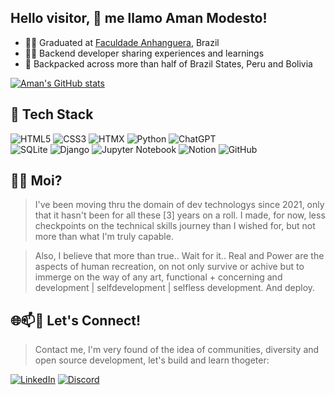 Hello visitor, 🌠 me llamo Aman Modesto!
-

- 👨‍🎓 Graduated at [Faculdade Anhanguera](https://www.linkedin.com/school/anhanguera-educacional-sa/?originalSubdomain=br), Brazil
- 👨‍💻 Backend developer sharing experiences and learnings 
- 🥾 Backpacked across more than half of Brazil States, Peru and Bolivia

[![Aman's GitHub stats](https://github-readme-stats.vercel.app/api?username=amanmdest&show_icons=true&theme=radical&hide_rank=false)](https://github.com/amanmdest/github-readme-stats)

🔧 Tech Stack
-
![HTML5](https://img.shields.io/badge/HTML5-E34F26?style=for-the-badge&logo=html5&logoColor=white)
![CSS3](https://img.shields.io/badge/CSS3-1572B6?style=for-the-badge&logo=css3&logoColor=white)
![HTMX](https://img.shields.io/badge/%3C/%3E%20htmx-3D72D7?style=for-the-badge&logo=mysl&logoColor=white)
![Python](https://img.shields.io/badge/Python-FFD43B?style=for-the-badge&logo=python&logoColor=blue)
![ChatGPT](https://img.shields.io/badge/chatGPT-74aa9c?style=for-the-badge&logo=openai&logoColor=white)
<br>
![SQLite](https://img.shields.io/badge/sqlite-%2307405e.svg?style=for-the-badge&logo=sqlite&logoColor=white)
![Django](https://img.shields.io/badge/django-%23092E20.svg?style=for-the-badge&logo=django&logoColor=white)
![Jupyter Notebook](https://img.shields.io/badge/jupyter-%23FA0F00.svg?style=for-the-badge&logo=jupyter&logoColor=white)
![Notion](https://img.shields.io/badge/Notion-000000?style=for-the-badge&logo=notion&logoColor=white)
![GitHub](https://img.shields.io/badge/GitHub-100000?style=for-the-badge&logo=github&logoColor=white)



🕵️‍♀️ Moi?
-
> I've been moving thru the domain of dev technologys since 2021, only that it hasn't been for all these [3] years on a roll. I made, for now, less checkpoints on the technical skills journey than I wished for, but not more than what I'm truly capable.

> Also, I believe that more than true.. Wait for it.. Real and Power are the aspects of human recreation, on not only survive or achive but to immerge on the way of any art, functional + concerning and development | selfdevelopment | selfless development. And deploy.

🌐📫🤝 Let's Connect!
-
> Contact me, I'm very found of the idea of communities, diversity and open source development, let's build and learn thogeter:

[![LinkedIn](https://img.shields.io/badge/LinkedIn-0077B5?style=for-the-badge&logo=linkedin&logoColor=white)](https://www.linkedin.com/in/aman-modesto-196a161b7/) [![Discord](https://img.shields.io/badge/Discord-7289DA?style=for-the-badge&logo=discord&logoColor=white)](https://discord.com/channels/@amanmdest/)

<!---
amanmdest/aman_modesto is a ✨ special ✨ repository because its `README.md` (this file) appears on your GitHub profile.
You can click the Preview link to take a look at your changes.
--->
